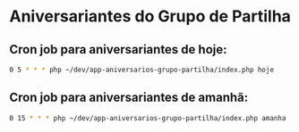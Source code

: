 # Aniversariantes do Grupo de Partilha

## Cron job para aniversariantes de hoje: 
```bash
0 5 * * * php ~/dev/app-aniversarios-grupo-partilha/index.php hoje
```

## Cron job para aniversariantes de amanhã: 
```bash
0 15 * * * php ~/dev/app-aniversarios-grupo-partilha/index.php amanha
```